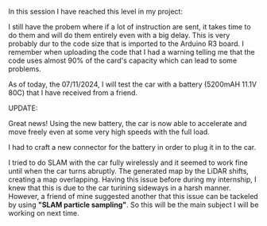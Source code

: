 In this session I have reached this level in my project:

I still have the probem where if a lot of instruction are sent, it takes time to do them and will do them entirely even with a big delay. This is very probably dur to the code size that is imported to the Arduino R3 board. I remember when uploading the code that I had a warning telling me that the code uses almost 90% of the card's capacity which can lead to some problems.

As of today, the 07/11/2024, I will test the car with a battery (5200mAH 11.1V 80C) that I have received from a friend.

UPDATE:

Great news! Using the new battery, the car is now able to accelerate and move freely even at some very high speeds with the full load.

I had to craft a new connector for the battery in order to plug it in to the car.

I tried to do SLAM with the car fully wirelessly and it seemed to work fine until when the car turns abruptly. The generated map by the LiDAR shifts, creating a map overlapping. Having this issue before during my internship, I knew that this is due to the car turining sideways in a harsh manner. However, a friend of mine suggested another that this issue can be tackeled by using **"SLAM particle sampling"**. So this will be the main subject I will be working on next time.
